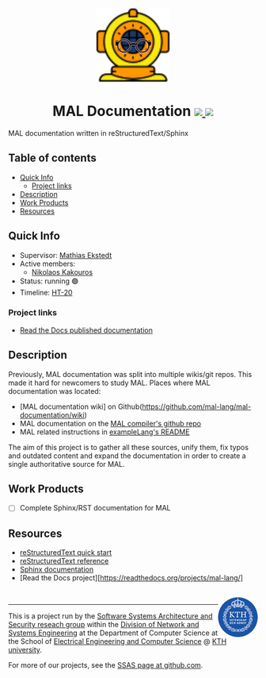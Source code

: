 <!-- This template uses html code to offer a bit prettier formatting. This html
code is limited to the header and footer. The main body is and should be written
in markdown. -->

<h1 align="center" position="relative">
  <br>
  <img src="resources/images/mal-docs-logo.png" alt="MAL docs logo">
  <br>
  <br>
  <span>MAL Documentation</span>

  <a href="https://mal-lang.readthedocs.io/en/latest/">
    <img src="https://img.shields.io/badge/read_the_docs-live-site?style=flat-square" />
  </a>

  <a href="https://readthedocs.org/projects/mal-lang/">
    <img src="https://readthedocs.org/projects/mal-lang/badge/?style=flat-square" />
  </a>

  <br>
</h1>

<p align="justify">
  MAL documentation written in reStructuredText/Sphinx
<p>

## Table of contents
- [Quick Info](#quick-info)
  * [Project links](#project-links)
- [Description](#description)
- [Work Products](#work-products)
- [Resources](#resources)

## Quick Info

- Supervisor: [Mathias Ekstedt](https://www.kth.se/profile/mekstedt)
- Active members:
  - [Nikolaos Kakouros](https://www.kth.se/profile/nkak)
- Status: running :green_circle:
- Timeline: [HT-20](https://github.com/KTH-SSAS/mal-docs/milestone/1)

### Project links

- [Read the Docs published documentation](https://mal-lang.readthedocs.io/en/latest/)

## Description

Previously, MAL documentation was split into multiple wikis/git repos. This made
it hard for newcomers to study MAL. Places where MAL documentation was located:

- [MAL documentation wiki] on Github(https://github.com/mal-lang/mal-documentation/wiki)
- MAL documentation on the [MAL compiler's github repo](https://github.com/mal-lang/malcompiler/wiki)
- MAL related instructions in [exampleLang's README](https://github.com/mal-lang/exampleLang/)

The aim of this project is to gather all these sources, unify them, fix typos
and outdated content and expand the documentation in order to create a single
authoritative source for MAL.

## Work Products

- [ ] Complete Sphinx/RST documentation for MAL

## Resources
- [reStructuredText quick start](https://www.sphinx-doc.org/en/master/usage/restructuredtext/basics.html)
- [reStructuredText reference](https://docutils.sourceforge.io/docs/ref/rst/restructuredtext.html)
- [Sphinx documentation](https://www.sphinx-doc.org/en/master/contents.html)
- [Read the Docs project][https://readthedocs.org/projects/mal-lang/]

<br>

  <a href="https://www.kth.se/nse/research/software-systems-architecture-and-security/" >
    <img src="resources/images/kth-round.png" alt="KTH logo" width=80 align="right" />
  </a>

- - - -
This is a project run by the [Software Systems Architecture and Security reseach
group](https://www.kth.se/nse/research/software-systems-architecture-and-security/)
within the [Division of Network and Systems Engineering](https://kth.se/nse) at
the Department of Computer Science at the School of [Electrical Engineering and
Computer Science](https://www.kth.se/en/eecs) @ [KTH university](https://www.kth.se).

For more of our projects, see the [SSAS page at
github.com](https://github.com/KTH-SSAS).
